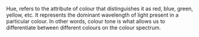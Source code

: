 Hue, refers to the attribute of colour that distinguishes it as red, blue, green, yellow, etc. 
It represents the dominant wavelength of light present in a particular colour. 
In other words, colour tone is what allows us to differentiate between different colours on the colour spectrum.